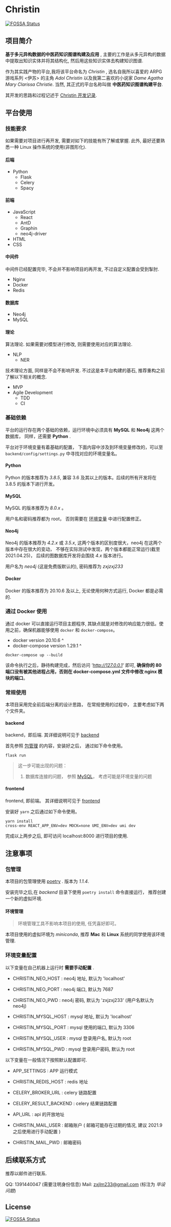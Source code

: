# Christin
[![FOSSA Status](https://app.fossa.com/api/projects/git%2Bgithub.com%2Fzxjlm%2FChristin.svg?type=shield)](https://app.fossa.com/projects/git%2Bgithub.com%2Fzxjlm%2FChristin?ref=badge_shield)


## 项目简介

**基于多元异构数据的中医药知识图谱构建及应用** , 主要的工作是从多元异构的数据中提取出知识实体并将其结构化, 然后用这些知识实体去构建知识图谱.

作为其实践产物的平台,我将该平台命名为 _Christin_ , 选名自我所以喜爱的 ARPG 游戏系列 <伊苏> 的主角 _Adol Christin_ 以及我第二喜欢的小说家 _Dame Agatha Mary Clarissa Christie_. 当然, 其正式的平台名称叫做 **中医药知识图谱构建平台**.

其开发的思路和过程记述于 [Christin 开发记录](https://blog.harumonia.moe/christin-develop-1/).

## 平台使用

### 技能要求

如果需要对项目进行再开发, 需要对如下的技能有所了解或掌握. 此外, 最好还要熟悉一种 Linux 操作系统的使用(非图形化).

#### 后端

- Python
  - Flask
  - Celery
  - Spacy

#### 前端

- JavaScript
  - React
  - AntD
  - Graphin
  - neo4j-driver
- HTML
- CSS

#### 中间件

中间件已经配置完毕, 不会并不影响项目的再开发, 不过自定义配置会受到掣肘.

- Nginx
- Docker
- Redis

#### 数据库

- Neo4j
- MySQL

#### 理论

算法理论. 如果需要对模型进行修改, 则需要使用对应的算法理论.

- NLP
  - NER

技术理论方面, 同样是不会不影响开发. 不过这是本平台构建的基石, 推荐重构之前了解以下相关的概念.

- MVP
- Agile Development
  - TDD
  - CI

### 基础依赖

平台的运行存在两个基础的依赖，运行环境中必须具有 **MySQL** 和 **Neo4j** 这两个数据库， 同样，还需要 **Python** .

平台对于环境变量有着基础的配置， 下面内容中涉及到环境变量修改的，可以至 `backend/config/settings.py` 中寻找对应的环境变量名。

#### Python

Python 的版本推荐为 _3.8.5_, 兼容 3.6 及其以上的版本。后续的所有开发将在 3.8.5 的版本下进行开发。

#### MySQL

MySQL 的版本推荐为 _8.0.x_ 。

用户名和密码推荐都为 root， 否则需要在 [环境变量](#环境变量配置) 中进行配置修正。

#### Neo4j

Neo4j 的版本推荐为 _4.2.x_ 或 _3.5.x_, 这两个版本的区别度很大，neo4j 在这两个版本中存在很大的变动， 不够在实际测试中发现，两个版本都能正常运行(截至 2021.04.25)， 后续的图数据库开发将会围绕 _4.x_ 版本进行。

用户名为 _neo4j_ (这是免费版默认的), 密码推荐为 _zxjzxj233_

#### Docker

Docker 的版本推荐为 20.10.6 及以上, 无论使用何种方式运行, Docker 都是必需的.

### 通过 Docker 使用

通过 docker 可以直接运行项目主题程序, 其缺点就是对修改的响应能力很低。使用之前，确保机器能够使用 `docker` 和 `docker-compose`。

- docker version 20.10.6 ^
- docker-compose version 1.29.1 ^

```shell
docker-compose up --build
```

该命令执行之后，静待构建完成，然后访问 _'http://127.0.0.1'_ 即可, **确保你的 80 端口没有被其他进程占用，否则在 docker-compose.yml 文件中修改 nginx 模块的端口**。

### 常规使用

本项目采用完全前后端分离的设计思路， 在常规使用的过程中， 主要考虑如下两个文件夹。

#### backend

backend，即后端. 其详细说明可见于 [backend](https://github.com/zxjlm/Christin/tree/main/backend)

首先参照 [包管理](#包管理) 的内容，安装好之后， 通过如下命令使用。

```shell
flask run
```

> 这一步可能出现的问题：
>
> 1. 数据库连接的问题， 参照 [MySQL](#MySQL)， 考虑可能是环境变量的问题

#### frontend

frontend, 即前端。 其详细说明可见于 [frontend](https://github.com/zxjlm/Christin/tree/main/frontend)

安装好 `yarn` 之后通过如下命令使用。

```shell
yarn install
cross-env REACT_APP_ENV=dev MOCK=none UMI_ENV=dev umi dev
```

完成以上两步之后, 即可访问 localhost:8000 进行项目的使用.

## 注意事项

### 包管理

本项目的包管理使用 [poetry](https://python-poetry.org/) . 版本为 _1.1.4_.

安装完毕之后,在 _backend_ 目录下使用 `poetry install` 命令直接运行， 推荐创建一个新的虚拟环境.

#### 环境管理

> 环境管理工具不影响本项目的使用, 任凭喜好即可。

本项目使用的虚拟环境为 _miniconda_, 推荐 **Mac** 和 **Linux** 系统的同学使用该环境管理.

### 环境变量配置

以下变量在自己机器上运行时 **需要手动配置** .

- CHRISTIN_NEO_HOST : neo4j 地址, 默认为 'localhost'
- CHRISTIN_NEO_PORT : neo4j 端口, 默认为 7687
- CHRISTIN_NEO_PWD : neo4j 密码, 默认为 'zxjzxj233' (用户名默认为 neo4j)

- CHRISTIN_MYSQL_HOST : mysql 地址, 默认为 'localhost'
- CHRISTIN_MYSQL_PORT : mysql 使用的端口, 默认为 3306
- CHRISTIN_MYSQL_USER : mysql 登录用户名, 默认为 root
- CHRISTIN_MYSQL_PWD : mysql 登录用户密码, 默认为 root

以下变量在一般情况下按照默认配置即可.

- APP_SETTINGS : APP 运行模式

- CHRISTIN_REDIS_HOST : redis 地址

- CELERY_BROKER_URL : celery 链路配置
- CELERY_RESULT_BACKEND : celery 结果链路配置

- API_URL : api 的开放地址
- CHRISTIN_MAIL_USER : 邮箱账户 ( 邮箱可能存在过期的情况, 建议 2021.9 之后使用进行手动配置 )
- CHRISTIN_MAIL_PWD : 邮箱密码

## 后续联系方式

推荐以邮件进行联系.

QQ: 1391440047 (需要注明身份信息)
Mail: zxjlm233@gmail.com (标注为 _毕设问题_)


## License
[![FOSSA Status](https://app.fossa.com/api/projects/git%2Bgithub.com%2Fzxjlm%2FChristin.svg?type=large)](https://app.fossa.com/projects/git%2Bgithub.com%2Fzxjlm%2FChristin?ref=badge_large)
